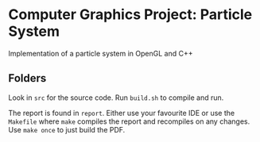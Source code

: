 # Computer Graphics Project: Particle System
Implementation of a particle system in OpenGL and C++

## Folders

Look in `src` for the source code. Run `build.sh` to compile and run.

The report is found in `report`. Either use your favourite IDE or use the `Makefile` where `make` compiles the report and recompiles on any changes. Use `make once` to just build the PDF.
